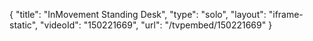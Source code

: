 {
    "title": "InMovement Standing Desk",
    "type": "solo",
    "layout": "iframe-static",
    "videoId": "150221669",
    "url": "\/tvpembed\/150221669"
}